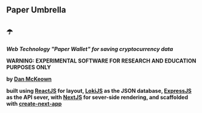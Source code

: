 Paper Umbrella
----
☂️
----

***Web Technology "Paper Wallet" for saving cryptocurrency data***

**WARNING: EXPERIMENTAL SOFTWARE FOR RESEARCH AND EDUCATION PURPOSES ONLY**

**by [Dan McKeown](http://danmckeown.info)**

**built using [ReactJS](https://reactjs.org/) for layout, [LokiJS](http://lokijs.org/) as the JSON database, [ExpressJS](https://expressjs.com/) as the API sever, with [NextJS](https://github.com/zeit/next.js/) for sever-side rendering, and scaffolded with [create-next-app](https://github.com/segmentio/create-next-app)**
